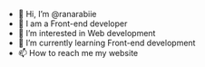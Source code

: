 - 👋 Hi, I’m @ranarabiie
- 💞️ I am a Front-end developer
- 👀 I’m interested in Web development
- 🌱 I’m currently learning Front-end development
- 📫 How to reach me my website


<!---
ranarabiie/ranarabiie is a ✨ special ✨ repository because its `README.md` (this file) appears on your GitHub profile.
You can click the Preview link to take a look at your changes.
--->
